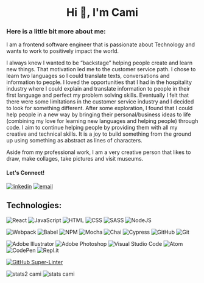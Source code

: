 <h1 align="center">Hi 👋, I'm Cami</h1>

### Here is a little bit more about me:

I am a frontend software engineer that is passionate about Technology and wants to work to positively impact the world.

I always knew I wanted to be “backstage” helping people create and learn new things. That motivation led me to the customer service path. I chose to learn two languages so I could translate texts, conversations and information to people. I loved the opportunities that I had in the hospitality industry where I could explain and translate information to people in their first language and perfect my problem solving skills. Eventually I felt that there were some limitations in the customer service industry and I decided to look for something different. After some exploration, I found that I could help people in a new way by bringing their personal/business ideas to life (combining my love for learning new languages and helping people) through code. I aim to continue helping people by providing them with all my creative and technical skills. It is a joy to build something from the ground up using something as abstract as lines of characters.

Aside from my professional work, I am a very creative person that likes to draw, make collages, take pictures and visit museums.
  
#### Let's Connect!
<p>
  <a href="https://www.linkedin.com/in/camianderson/" target="_blank"><img alt="linkedin" src="https://img.shields.io/badge/-LinkedIn-black.svg?style=for-the-badge&logo=linkedin&colorB=1C5D99"/></a>
  <a href="mailto:camianderson18@gmail.com"><img alt="email" src="https://img.shields.io/badge/Gmail-D14836?style=for-the-badge&logo=gmail&logoColor=white"/></a>
</p>


## Technologies:
![React](https://img.shields.io/badge/react-%2320232a.svg?style=for-the-badge&logo=react&logoColor=%2361DAFB)
![JavaScript](https://img.shields.io/badge/javascript-%23323330.svg?logo=javascript&logoColor=%23F7DF1E&style=for-the-badge)
![HTML](https://img.shields.io/badge/HTML5-E34F26?style=for-the-badge&logo=html5&logoColor=white)
![CSS](https://img.shields.io/badge/CSS3-1572B6?style=for-the-badge&logo=css3&logoColor=white)
![SASS](https://img.shields.io/badge/Sass-CC6699?style=for-the-badge&logo=sass&logoColor=white)
![NodeJS](https://img.shields.io/badge/node.js-6DA55F?style=for-the-badge&logo=node.js&logoColor=white)

![Webpack](https://img.shields.io/badge/webpack-%238DD6F9.svg?style=for-the-badge&logo=webpack&logoColor=black)
![Babel](https://img.shields.io/badge/babel-%23323330.svg?logo=babel&logoColor=%23f9dc3e&style=for-the-badge)
![NPM](https://img.shields.io/badge/NPM-%23000000.svg?style=for-the-badge&logo=npm&logoColor=white)
![Mocha](https://img.shields.io/badge/Mocha-8D6748?style=for-the-badge&logo=Mocha&logoColor=white)
![Chai](https://img.shields.io/badge/chai-A30701?style=for-the-badge&logo=chai&logoColor=white)
![Cypress](https://img.shields.io/badge/-cypress-%23E5E5E5?style=for-the-badge&logo=cypress&logoColor=058a5e)
![GitHub](https://img.shields.io/badge/github-%23121011.svg?style=for-the-badge&logo=github&logoColor=white)
![Git](https://img.shields.io/badge/git-%23F05033.svg?style=for-the-badge&logo=git&logoColor=white)

![Adobe Illustrator](https://img.shields.io/badge/adobe%20illustrator-%23FF9A00.svg?style=for-the-badge&logo=adobe%20illustrator&logoColor=white)
![Adobe Photoshop](https://img.shields.io/badge/adobe%20photoshop-%2331A8FF.svg?style=for-the-badge&logo=adobe%20photoshop&logoColor=white)
![Visual Studio Code](https://img.shields.io/badge/visual%20studio%20code-%230078d7.svg?logo=visual-studio-code&logoColor=white&style=for-the-badge)
![Atom](https://img.shields.io/badge/Atom-%2366595C.svg?style=for-the-badge&logo=atom&logoColor=white)
![CodePen](https://img.shields.io/badge/CodePen-white?style=for-the-badge&logo=codepen&logoColor=black)
![Repl.it](https://img.shields.io/badge/Repl.it-%230D101E.svg?style=for-the-badge&logo=replit&logoColor=white)

[![GitHub Super-Linter](https://github.com/camianderson/camianderson/workflows/Lint%20Code%20Base/badge.svg)](https://github.com/marketplace/actions/super-linter)

![stats2 cami](https://github-readme-stats.vercel.app/api?username=camianderson&show_icons=true&theme=synthwave)
![stats cami](https://github-readme-stats.vercel.app/api/top-langs?username=camianderson&show_icons=true&locale=en&layout=compact&theme=noctis_minimus)
